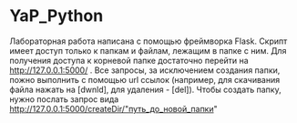 # YaP_Python
Лабораторная работа написана с помощью фреймворка Flask.
Скрипт имеет доступ только к папкам и файлам, лежащим в папке с ним.
Для получения доступа к корневой папке достаточно перейти на http://127.0.0.1:5000/ .
Все запросы, за исключением создания папки, пожно выполнить с помощью url ссылок (например, для скачивания файла нажать на [dwnld], для удаления - [del]).
Чтобы создать папку, нужно послать запрос вида http://127.0.0.1:5000/createDir/"путь_до_новой_папки"

